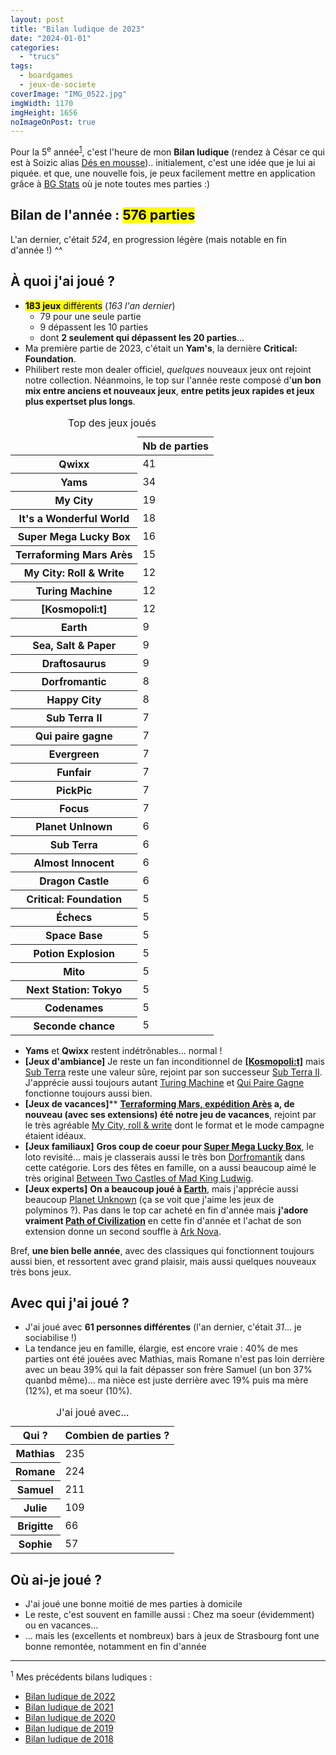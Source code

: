 ```yaml
---
layout: post
title: "Bilan ludique de 2023"
date: "2024-01-01"
categories: 
  - "trucs"
tags: 
  - boardgames
  - jeux-de-societe
coverImage: "IMG_0522.jpg"
imgWidth: 1170
imgHeight: 1656
noImageOnPost: true
---
```


Pour la 5<sup>e</sup>&nbsp;année<sup><a href="#lastyears">1</a></sup>, c'est l'heure de mon **Bilan ludique** (rendez à César ce qui est à Soizic alias [Dés en mousse](http://des-en-mousse.com/)).. initialement, c'est une idée que je lui ai piquée. et que, une nouvelle fois, je peux facilement mettre en application grâce à [BG Stats](https://www.bgstatsapp.com/) où je note toutes mes parties :)

## Bilan de l'année : **<mark>576&nbsp;parties</mark>**

L'an dernier, c'était _524_, en progression légère (mais notable en fin d'année&nbsp;!) ^^

## À quoi j'ai joué ?

- <mark><strong>183 jeux</strong> différents</mark> (_163 l'an dernier_)
    - 79 pour une seule partie
    - 9 dépassent les 10 parties
    - dont **2 seulement qui dépassent les 20 parties**...
- Ma première partie de 2023, c'était un **Yam's**, la dernière **<span lang="en">Critical: Foundation</span>**.
- Philibert reste mon <span lang="en">dealer</span> officiel, _quelques_ nouveaux jeux ont rejoint notre collection. Néanmoins, le top sur l'année reste composé d'**un bon mix entre anciens et nouveaux jeux**, **entre petits jeux rapides et jeux plus expertset plus longs**.

<table class="table-charts bar" style="--scale: 70">
  <caption>Top des jeux joués</caption>
  <thead class="sr-only">
    <tr>
      <td></td>
      <th scope="col">Nb de parties</th>
    </tr>
  </thead>
  <tbody>
    <tr>
<th scope="row">Qwixx</th>
<td style="--color: darkcyan; --value: 41;"><span>41</span></td>
    </tr>
    <tr>
<th scope="row">Yams</th>
<td style="--color: darkcyan; --value: 34;"><span>34</span></td>
    </tr>
    <tr>
<th scope="row" lang="en">My City</th>
<td style="--color: mediumorchid; --value: 19;"><span>19</span></td>
    </tr>
    <tr>
<th scope="row">It's a Wonderful World</th>
<td style="--color: mediumorchid; --value: 18;"><span>18</span></td>
    </tr>
    <tr>
<th scope="row" lang="en">Super Mega Lucky Box</th>
<td style="--color: mediumorchid; --value: 16;"><span>16</span></td>
    </tr>
    <tr>
<th scope="row">Terraforming Mars Arès</th>
<td style="--color: mediumorchid; --value: 15;"><span>15</span></td>
    </tr>
    <tr>
<th scope="row" lang="en">My City: Roll & Write</th>
<td style="--color: mediumorchid; --value: 12;"><span>12</span></td>
    </tr>
    <tr>
<th scope="row" lang="en">Turing Machine</th>
<td style="--color: mediumorchid; --value: 12;"><span>12</span></td>
    </tr>
    <tr>
<th scope="row">[Kosmopoli:t]</th>
<td style="--color: mediumorchid; --value: 12;"><span>12</span></td>
    </tr>
    <tr>
<th scope="row" lang="en">Earth</th>
<td style="--color: darkslateblue; --value: 9;"><span>9</span></td>
    </tr>
    <tr>
<th scope="row" lang="en">Sea, Salt & Paper</th>
<td style="--color: darkslateblue; --value: 9;"><span>9</span></td>
    </tr>
    <tr>
<th scope="row">Draftosaurus</th>
<td style="--color: darkslateblue; --value: 9;"><span>9</span></td>
    </tr>
    <tr>
<th scope="row">Dorfromantic</th>
<td style="--color: darkslateblue; --value: 8;"><span>8</span></td>
    </tr>
    <tr>
<th scope="row" lang="en">Happy City</th>
<td style="--color: darkslateblue; --value: 8;"><span>8</span></td>
    </tr>
    <tr>
<th scope="row">Sub Terra II</th>
<td style="--color: darkslateblue; --value: 7;"><span>7</span></td>
    </tr>
    <tr>
<th scope="row">Qui paire gagne</th>
<td style="--color: darkslateblue; --value: 7;"><span>7</span></td>
    </tr>
    <tr>
<th scope="row" lang="en">Evergreen</th>
<td style="--color: darkslateblue; --value: 7;"><span>7</span></td>
    </tr>
    <tr>
<th scope="row" lang="en">Funfair</th>
<td style="--color: darkslateblue; --value: 7;"><span>7</span></td>
    </tr>
    <tr>
<th scope="row">PickPic</th>
<td style="--color: darkslateblue; --value: 7;"><span>7</span></td>
    </tr>
    <tr>
<th scope="row">Focus</th>
<td style="--color: darkslateblue; --value: 7;"><span>7</span></td>
    </tr>
    <tr>
<th scope="row" lang="en">Planet Unlnown</th>
<td style="--color: darkslateblue; --value: 6;"><span>6</span></td>
    </tr>
    <tr>
<th scope="row">Sub Terra</th>
<td style="--color: darkslateblue; --value: 6;"><span>6</span></td>
    </tr>
    <tr>
<th scope="row" lang="en">Almost Innocent</th>
<td style="--color: darkslateblue; --value: 6;"><span>6</span></td>
    </tr>
    <tr>
<th scope="row" lang="en">Dragon Castle</th>
<td style="--color: darkslateblue; --value: 6;"><span>6</span></td>
    </tr>
    <tr>
<th scope="row" lang="en">Critical: Foundation</th>
<td style="--value: 5;"><span>5</span></td>
    </tr>
    <tr>
<th scope="row">Échecs</th>
<td style="--value: 5;"><span>5</span></td>
    </tr>
    <tr>
<th scope="row" lang="en">Space Base</th>
<td style="--value: 5;"><span>5</span></td>
    </tr>
    <tr>
<th scope="row" lang="en">Potion Explosion</th>
<td style="--value: 5;"><span>5</span></td>
    </tr>
    <tr>
<th scope="row" lang="en">Mito</th>
<td style="--value: 5;"><span>5</span></td>
    </tr>
    <tr>
<th scope="row" lang="en">Next Station: Tokyo</th>
<td style="--value: 5;"><span>5</span></td>
    </tr>
    <tr>
<th scope="row" lang="en">Codenames</th>
<td style="--value: 5;"><span>5</span></td>
    </tr>
    <tr>
<th scope="row">Seconde chance</th>
<td style="--value: 5;"><span>5</span></td>
    </tr>
  </tbody>
</table>

- **Yams** et **Qwixx** restent indétrônables... normal&nbsp;!
- **[Jeux d'ambiance]**  Je reste un fan inconditionnel de <strong><a href="https://www.philibertnet.com/fr/opla/84144--kosmopoli-t--3760032261066.html">[Kosmopoli:t]</a></strong> mais <a href="https://www.philibertnet.com/fr/nuts-publishing/75241-sub-terra-3770009354059.html" lang="en">Sub Terra</a> reste une valeur sûre, rejoint par son successeur <a href="https://www.philibertnet.com/fr/nuts-publishing/121009-sub-terra-ii-3770009354684.html" lang="en">Sub Terra II</a>. J'apprécie aussi toujours autant <a href="https://www.philibertnet.com/fr/le-scorpion-masque/113377-turing-machine-807658001164.html" lang="en">Turing Machine</a> et <a href="https://www.scorpionmasque.com/fr/qui-paire-gagne">Qui Paire Gagne</a> fonctionne toujours aussi bien.
- **[Jeux de vacances]**** <strong><a href="https://www.philibertnet.com/fr/intrafin/105522-terraforming-mars-expedition-ares-5425037740753.html">Terraforming Mars, expédition Arès</a> a, de nouveau (avec ses extensions) été notre jeu de vacances</strong>, rejoint par le très agréable <a href="https://www.philibertnet.com/fr/iello/119040-my-city-roll-write-3701551700728.html">My City, roll & write</a> dont le format et le mode campagne étaient idéaux.
- **[Jeux familiaux]** <strong>Gros coup de coeur pour <a href="https://www.philibertnet.com/fr/cocktail-games/113911-super-mega-lucky-box-2100000882991.html" lang="en">Super Mega Lucky Box</a></strong>, le loto revisité... mais je classerais aussi le très bon <a href="https://www.philibertnet.com/fr/gigamic/124931-dorfromantik-3421272385010.html">Dorfromantik</a> dans cette catégorie. Lors des fêtes en famille, on a aussi beaucoup aimé le très original <a href="https://www.philibertnet.com/fr/stonemaier-games/70506-between-two-castles-of-mad-king-ludwig-653341028709.html" lang="en">Between Two Castles of Mad King Ludwig</a>.
- **[Jeux experts]** <strong>On a beaucoup joué à <a href="https://www.philibertnet.com/fr/lucky-duck-games/117897-earth-787790613190.html" lang="en">Earth</a></strong>, mais j'apprécie aussi beaucoup <a href="https://www.philibertnet.com/fr/origames/122529-planet-unknown-3760243851704.html" lang="en">Planet Unknown</a> (ça se voit que j'aime les jeux de polyminos&nbsp;?). Pas dans le top car acheté en fin d'année mais <strong>j'adore vraiment <a href="https://www.philibertnet.com/fr/captain-games/128268-path-of-civilization-5407009610103.html" lang="en">Path of Civilization</a></strong> en cette fin d'année et l'achat de son extension donne un second souffle à <a href="https://www.philibertnet.com/fr/super-meeple/105162-ark-nova-3770023051064.html">Ark Nova</a>.

Bref, **une bien belle année**, avec des classiques qui fonctionnent toujours aussi bien, et ressortent avec grand plaisir, mais aussi quelques nouveaux très bons jeux.


## Avec qui j'ai joué ?

- J'ai joué avec **61 personnes différentes** (l'an dernier, c'était _31_... je sociabilise&nbsp;!)
- La tendance jeu en famille, élargie, est encore vraie&nbsp;: 40% de mes parties ont été jouées avec Mathias, mais Romane n'est pas loin derrière avec un beau 39% qui la fait dépasser son frère Samuel (un bon 37% quanbd même)... ma nièce est juste derrière avec 19% puis ma mère (12%), et ma soeur (10%).

<table class="table-charts bar" style="--scale: 250">
  <caption>J'ai joué avec...</caption>
  <thead class="sr-only">
    <tr>
      <th scope="col">Qui&nbsp;?</th>
      <th scope="col">Combien de parties&nbsp;?</th>
    </tr>
  </thead>
  <tbody>
    <tr style="--color: darkcyan; --term: 'Mathias';">
      <th scope="row">Mathias</th>
      <td style="--value: 235"><span>235</span></td>
    </tr>
    <tr style="--color: darkcyan; --term: 'Romane';">
      <th scope="row">Romane</th>
      <td style="--value: 224"><span>224</span></td>
    </tr>
    <tr style="--color: darkcyan; --term: 'Samuel';">
      <th scope="row">Samuel</th>
      <td style="--value: 211"><span>211</span></td>
    </tr>
    <tr style="--color: mediumorchid; --term: 'Julie';">
      <th scope="row">Julie</th>
      <td style="--value: 109"><span>109</span></td>
    </tr>
    <tr style="--color: mediumorchid; --term: 'Brigitte';">
      <th scope="row">Brigitte</th>
      <td style="--value: 66"><span>66</span></td>
    </tr>
    <tr style="--color: mediumorchid; --term: 'Sophie';">
      <th scope="row">Sophie</th>
      <td style="--value: 57"><span>57</span></td>
    </tr>
  </tbody>
</table>

## Où ai-je joué ?

- J'ai joué une bonne moitié de mes parties à domicile
- Le reste, c'est souvent en famille aussi : Chez ma soeur (évidemment) ou en vacances...
- ... mais les (excellents et nombreux) bars à jeux de Strasbourg font une bonne remontée, notamment en fin d'année

****

<sup id="lastyears">1</sup> Mes précédents bilans ludiques&nbsp;:
- <a href="/2023/01/bilan-ludique-2022/">Bilan ludique de 2022</a>
- <a href="/2022/01/bilan-ludique-2021/">Bilan ludique de 2021</a>
- <a href="/2021/01/bilan-ludique-2020/">Bilan ludique de 2020</a>
- <a href="/2020/01/bilan-ludique-2019/">Bilan ludique de 2019</a>
- <a href="/2019/01/bilan-ludique-de-2018/">Bilan ludique de 2018</a>

<style>
@media screen and (min-width: 30em) {
  .table-charts.pie td:before {
    --zoom: .75;
    --part: calc(var(--value) * 3.6);
    --main-angle: calc(var(--part) -(90 *(var(--gt-25, 0) + var(--gt-50, 0) + var(--gt-75, 0))));
    --β: calc(var(--main-angle) * 0.01745329251);
    --α: calc((90 - var(--main-angle)) * 0.01745329251);
    --sin-term-β-1: var(--β);
    --sin-term-β-2: calc((var(--β) * var(--β) * var(--β)) / 6);
    --sin-term-β-3: calc((var(--β) * var(--β) * var(--β) * var(--β) * var(--β)) / 120);
    --sin-term-β-4: calc((var(--β) * var(--β) * var(--β) * var(--β) * var(--β) * var(--β) * var(--β)) / 5040);
    --sin-term-β-5: calc((var(--β) * var(--β) * var(--β) * var(--β) * var(--β) * var(--β) * var(--β) * var(--β) * var(--β)) / 362880);
    --sin-β: calc(var(--sin-term-β-1) - var(--sin-term-β-2) + var(--sin-term-β-3) - var(--sin-term-β-4) + var(--sin-term-β-5));
    --sin-term-α-1: var(--α);
    --sin-term-α-2: calc((var(--α) * var(--α) * var(--α)) / 6);
    --sin-term-α-3: calc((var(--α) * var(--α) * var(--α) * var(--α) * var(--α)) / 120);
    --sin-term-α-4: calc((var(--α) * var(--α) * var(--α) * var(--α) * var(--α) * var(--α) * var(--α)) / 5040);
    --sin-term-α-5: calc((var(--α) * var(--α) * var(--α) * var(--α) * var(--α) * var(--α) * var(--α) * var(--α) * var(--α)) / 362880);
    --sin-α: calc(var(--sin-term-α-1) - var(--sin-term-α-2) + var(--sin-term-α-3) - var(--sin-term-α-4) + var(--sin-term-α-5));
    --B: calc(var(--hypo) * var(--sin-β));
    --A: calc(var(--hypo) * var(--sin-α));
    --pos-B: calc((var(--B) * 100 / var(--hypo)) / 2);
    --pos-A: calc((var(--A) * 100 / var(--hypo)) / 2);
    background: var(--color, currentColor);
    -webkit-clip-path: polygon(50% 50%, 50% 0%, 100% 0%, calc(50% +(var(--pos-B) * 1% * var(--lt-25, 1)) +(var(--gt-25, 0) * 50%)) calc(50% -(var(--pos-A) * 1% * var(--lt-25, 1))), calc(50% +(var(--gt-25, 0) * 50%)) calc(50% +(var(--gt-25, 0) * 50%)), calc(50% +(var(--pos-A) * 1% * var(--lt-50, 1)) +(var(--gt-50, 0) * 50%)) calc(50% +(var(--pos-B) * 1% * var(--lt-50, 1)) +(var(--gt-50, 0) * 50%)), calc(50% -(var(--gt-50, 0) * 50%)) calc(50% +(var(--gt-50, 0) * 50%)), calc(50% -(var(--pos-B) * 1% * var(--lt-75, 1)) -(var(--gt-75, 0) * 50%)) calc(50% +(var(--pos-A) * 1% * var(--lt-75, 1))), calc(50% -(var(--gt-75, 0) * 50%)) calc(50% -(var(--gt-75, 0) * 50%)), calc(50% -(var(--pos-A) * 1% * var(--gt-75, 0))) calc(50% -(var(--pos-B) * 1% * var(--gt-75, 0))), 50% 50%);
    clip-path: polygon(50% 50%, 50% 0%, 100% 0%, calc(50% +(var(--pos-B) * 1% * var(--lt-25, 1)) +(var(--gt-25, 0) * 50%)) calc(50% -(var(--pos-A) * 1% * var(--lt-25, 1))), calc(50% +(var(--gt-25, 0) * 50%)) calc(50% +(var(--gt-25, 0) * 50%)), calc(50% +(var(--pos-A) * 1% * var(--lt-50, 1)) +(var(--gt-50, 0) * 50%)) calc(50% +(var(--pos-B) * 1% * var(--lt-50, 1)) +(var(--gt-50, 0) * 50%)), calc(50% -(var(--gt-50, 0) * 50%)) calc(50% +(var(--gt-50, 0) * 50%)), calc(50% -(var(--pos-B) * 1% * var(--lt-75, 1)) -(var(--gt-75, 0) * 50%)) calc(50% +(var(--pos-A) * 1% * var(--lt-75, 1))), calc(50% -(var(--gt-75, 0) * 50%)) calc(50% -(var(--gt-75, 0) * 50%)), calc(50% -(var(--pos-A) * 1% * var(--gt-75, 0))) calc(50% -(var(--pos-B) * 1% * var(--gt-75, 0))), 50% 50%);
    content: '';
    height: var(--side);
    -webkit-mask-image: radial-gradient(circle at center, #fff 0%, #fff calc(var(--side) / 2), transparent calc(var(--side) / 2));
    mask-image: radial-gradient(circle at center, #fff 0%, #fff calc(var(--side) / 2), transparent calc(var(--side) / 2));
    -webkit-transform: translate3d(-50%, -50%, 0) rotate(var(--position)) scale(var(--zoom));
    transform: translate3d(-50%, -40%, 0) rotate(var(--position)) scale(var(--zoom));
    transition: -webkit-transform 0.2s cubic-bezier(0.5, 0, 0.5, 1);
    transition: transform 0.2s cubic-bezier(0.5, 0, 0.5, 1);
    transition: transform 0.2s cubic-bezier(0.5, 0, 0.5, 1), -webkit-transform 0.2s cubic-bezier(0.5, 0, 0.5, 1);
    width: var(--side);
    will-change:transform;
  }
}
</style>